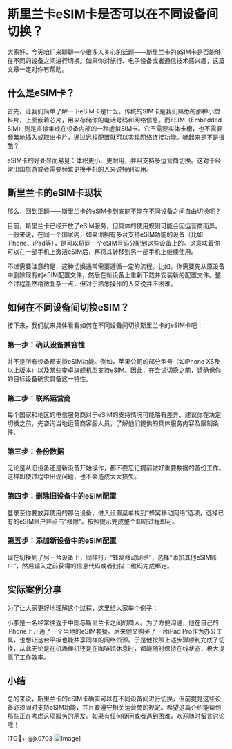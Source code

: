 # 斯里兰卡eSIM卡是否可以在不同设备间切换？

大家好，今天咱们来聊聊一个很多人关心的话题——斯里兰卡的eSIM卡是否能够在不同的设备之间进行切换。如果你对旅行、电子设备或者通信技术感兴趣，这篇文章一定对你有帮助。

## 什么是eSIM卡？

首先，让我们简单了解一下eSIM卡是什么。传统的SIM卡是我们熟悉的那种小塑料片，上面嵌着芯片，用来存储你的电话号码和网络信息。而eSIM（Embedded SIM）则是直接集成在设备内部的一种虚拟SIM卡。它不需要实体卡槽，也不需要频繁地插入或取出卡片，通过远程配置就可以实现网络连接功能。听起来是不是很酷？

eSIM卡的好处显而易见：体积更小、更耐用，并且支持多运营商切换。这对于经常出国旅游或者需要频繁更换手机的人来说特别实用。

## 斯里兰卡的eSIM卡现状

那么，回到正题——斯里兰卡的eSIM卡到底能不能在不同设备之间自由切换呢？

目前，斯里兰卡已经开放了eSIM服务，但具体的使用规则可能会因运营商而异。一般来说，在同一个国家内，如果你拥有多台支持eSIM功能的设备（比如iPhone、iPad等），是可以将同一个eSIM号码分配到这些设备上的。这意味着你可以在一部手机上激活eSIM后，再将其转移到另一部手机上继续使用。

不过需要注意的是，这种切换通常需要遵循一定的流程。比如，你需要先从原设备中删除现有的eSIM配置文件，然后在新设备上重新下载并安装新的配置文件。整个过程虽然稍微复杂一点，但对于熟悉操作的人来说并不困难。

## 如何在不同设备间切换eSIM？

接下来，我们就来具体看看如何在不同设备间切换斯里兰卡的eSIM卡吧！

### 第一步：确认设备兼容性
并不是所有设备都支持eSIM功能。例如，苹果公司的部分型号（如iPhone XS及以上版本）以及某些安卓旗舰机型支持eSIM。因此，在尝试切换之前，请确保你的目标设备确实具备这一特性。

### 第二步：联系运营商
每个国家和地区的电信服务商对于eSIM的支持情况可能略有差异。建议你在决定切换之前，先咨询当地运营商客服人员，了解他们提供的具体服务内容及限制条件。

### 第三步：备份数据
无论是从旧设备还是新设备开始操作，都不要忘记提前做好重要数据的备份工作。这样即使过程中出现问题，也不会造成太大损失。

### 第四步：删除旧设备中的eSIM配置
登录至你要放弃使用的那台设备，进入设置菜单找到“蜂窝移动网络”选项，选择已有的eSIM账户并点击“移除”。按照提示完成整个卸载过程即可。

### 第五步：添加新设备中的eSIM配置
现在切换到了另一台设备上，同样打开“蜂窝移动网络”，选择“添加其他eSIM账户”，然后输入之前获得的信息代码或者扫描二维码完成绑定。

## 实际案例分享

为了让大家更好地理解这个过程，这里给大家举个例子：

小李是一名经常往返于中国与斯里兰卡之间的商人。为了方便沟通，他在自己的iPhone上开通了一个当地的eSIM套餐。后来他又购买了一台iPad Pro作为办公工具，也想让这台平板也能共享同样的网络资源。于是他按照上述步骤顺利完成了切换，从此无论是在机场候机还是在咖啡馆休息时，都能随时保持在线状态，极大提高了工作效率。

## 小结

总的来说，斯里兰卡的eSIM卡确实可以在不同设备间进行切换，但前提是这些设备必须同时支持eSIM功能，并且要遵守相关运营商的规定。希望这篇介绍能帮到那些正在考虑这项服务的朋友。如果有任何疑问或者遇到困难，欢迎随时留言讨论哦！

[TG💪+ @jx0703 ![Image](https://github.com/user-attachments/assets/dbca1d08-cadb-493c-b0ec-ad6f7a83f270)]